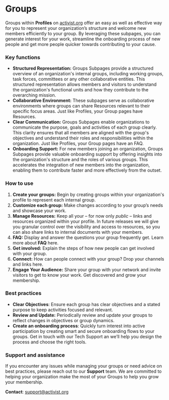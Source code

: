 # Groups

Groups within **Profiles** on [activist.org](http://activist.org) offer an easy as well as effective way for you to represent your organization’s structure and welcome new members efficiently to your group. By leveraging these subpages, you can generate interest for your work, streamline the onboarding process of new people and get more people quicker towards contributing to your cause.

### **Key functions**

* **Structured Representation:** Groups Subpages provide a structured overview of an organization's internal groups, including working groups, task forces, committees or any other collaborative entities. This structured representation allows members and visitors to understand the organization's functional units and how they contribute to the overarching mission.
* **Collaborative Environment:** These subpages serve as collaborative environments where groups can share Resources relevant to their specific focus areas. Just like Profiles, your Group pages have Resources.
* **Clear Communication:** Groups Subpages enable organizations to communicate the purpose, goals and activities of each group clearly. This clarity ensures that all members are aligned with the group's objectives and understand their roles and responsibilities within the organization. Just like Profiles, your Group pages have an FAQ.
* **Onboarding Support:** For new members joining an organization, Groups Subpages provide valuable onboarding support by offering insights into the organization's structure and the roles of various groups. This accelerates the integration of new members into the organization, enabling them to contribute faster and more effectively from the outset.

### **How to use**

1. **Create your groups:** Begin by creating groups within your organization's profile to represent each internal group.
2. **Customize each group:** Make changes according to your group’s needs and showcase your work.
3. **Manage Resources:** Keep all your – for now only _public_ – links and resources organized within your profile. In future releases we will give you granular control over the visibility and access to resources, so you can also share links to internal documents with your members.
4. **FAQ:** Display and answer the questions your group frequently get. Learn more about **FAQ** here.
5. **Get involved:** Explain the steps of how new people can get involved with your group.
6. **Connect:** How can people connect with your group? Drop your channels and links here.
7. **Engage Your Audience:** Share your group with your network and invite visitors to get to know your work. Get discovered and grow your membership.

### **Best practices**

* **Clear Objectives**: Ensure each group has clear objectives and a stated purpose to keep activities focused and relevant.
* **Review and Update:** Periodically review and update your groups to reflect changes in objectives or group dynamics.
* **Create an onboarding process**: Quickly turn interest into active participation by creating smart and secure onboarding flows to your groups. Get in touch with our Tech Support an we’ll help you design the process and choose the right tools.

### **Support and assistance**

If you encounter any issues while managing your groups or need advice on best practices, please reach out to our **Support** team. We are committed to helping your organization make the most of your Groups to help you grow your membership.

**Contact**: [support@activist.org](mailto:support@activist.org)
